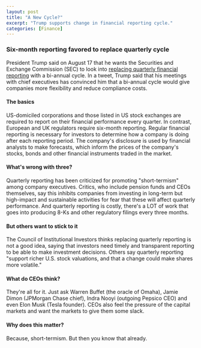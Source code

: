 ```yaml
---
layout: post
title: "A New Cycle?"
excerpt: "Trump supports change in financial reporting cycle."
categories: [Finance]
---
```


### Six-month reporting favored to replace quarterly cycle

President Trump said on August 17 that he wants the Securities and Exchange Commission (SEC) to look into <a href="https://www.reuters.com/article/us-usa-sec-trump/trump-backs-ceos-proposes-easing-corporate-reporting-rules-idUSKBN1L217G?il=0" target="_blank">replacing quarterly financial reporting</a> with a bi-annual cycle. In a tweet, Trump said that his meetings with chief executives has convinced him that a bi-annual cycle would give companies more flexibility and reduce compliance costs.

#### The basics

US-domiciled corporations and those listed in US stock exchanges are required to report on their financial performance every quarter. In contrast, European and UK regulators require six-month reporting. Regular financial reporting is necessary for investors to determine how a company is doing after each reporting period. The company's disclosure is used by financial analysts to make forecasts, which inform the prices of the company's stocks, bonds and other financial instruments traded in the market.

#### What's wrong with three?

Quarterly reporting has been criticized for promoting "short-termism" among company executives. Critics, who include pension funds and CEOs themselves, say this inhibits companies from investing in long-term but high-impact and sustainable activities for fear that these will affect quarterly performance. And quarterly reporting is costly, there's a LOT of work that goes into producing 8-Ks and other regulatory filings every three months.

#### But others want to stick to it

The Council of Institutional Investors thinks replacing quarterly reporting is not a good idea, saying that investors need timely and transparent reporting to be able to make investment decisions. Others say quarterly reporting "support richer U.S. stock valuations, and that a change could make shares more volatile."

#### What do CEOs think?

They're all for it. Just ask Warren Buffet (the oracle of Omaha), Jamie Dimon (JPMorgan Chase chief), Indra Nooyi (outgoing Pepsico CEO) and even Elon Musk (Tesla founder). CEOs also feel the pressure of the capital markets and want the markets to give them some slack.

#### Why does this matter?

Because, short-termism. But then you know that already.
